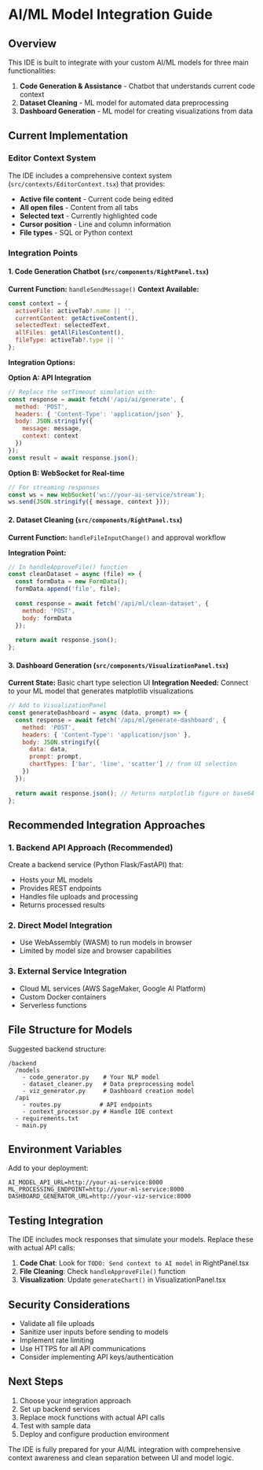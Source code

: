 # AI/ML Model Integration Guide

## Overview
This IDE is built to integrate with your custom AI/ML models for three main functionalities:

1. **Code Generation & Assistance** - Chatbot that understands current code context
2. **Dataset Cleaning** - ML model for automated data preprocessing
3. **Dashboard Generation** - ML model for creating visualizations from data

## Current Implementation

### Editor Context System
The IDE includes a comprehensive context system (`src/contexts/EditorContext.tsx`) that provides:

- **Active file content** - Current code being edited
- **All open files** - Content from all tabs
- **Selected text** - Currently highlighted code
- **Cursor position** - Line and column information
- **File types** - SQL or Python context

### Integration Points

#### 1. Code Generation Chatbot (`src/components/RightPanel.tsx`)

**Current Function:** `handleSendMessage()`
**Context Available:**
```javascript
const context = {
  activeFile: activeTab?.name || '',
  currentContent: getActiveContent(),
  selectedText: selectedText,
  allFiles: getAllFilesContent(),
  fileType: activeTab?.type || ''
};
```

**Integration Options:**

**Option A: API Integration**
```javascript
// Replace the setTimeout simulation with:
const response = await fetch('/api/ai/generate', {
  method: 'POST',
  headers: { 'Content-Type': 'application/json' },
  body: JSON.stringify({
    message: message,
    context: context
  })
});
const result = await response.json();
```

**Option B: WebSocket for Real-time**
```javascript
// For streaming responses
const ws = new WebSocket('ws://your-ai-service/stream');
ws.send(JSON.stringify({ message, context }));
```

#### 2. Dataset Cleaning (`src/components/RightPanel.tsx`)

**Current Function:** `handleFileInputChange()` and approval workflow

**Integration Point:**
```javascript
// In handleApproveFile() function
const cleanDataset = async (file) => {
  const formData = new FormData();
  formData.append('file', file);
  
  const response = await fetch('/api/ml/clean-dataset', {
    method: 'POST',
    body: formData
  });
  
  return await response.json();
};
```

#### 3. Dashboard Generation (`src/components/VisualizationPanel.tsx`)

**Current State:** Basic chart type selection UI
**Integration Needed:** Connect to your ML model that generates matplotlib visualizations

```javascript
// Add to VisualizationPanel
const generateDashboard = async (data, prompt) => {
  const response = await fetch('/api/ml/generate-dashboard', {
    method: 'POST',
    headers: { 'Content-Type': 'application/json' },
    body: JSON.stringify({
      data: data,
      prompt: prompt,
      chartTypes: ['bar', 'line', 'scatter'] // from UI selection
    })
  });
  
  return await response.json(); // Returns matplotlib figure or base64 image
};
```

## Recommended Integration Approaches

### 1. **Backend API Approach (Recommended)**
Create a backend service (Python Flask/FastAPI) that:
- Hosts your ML models
- Provides REST endpoints
- Handles file uploads and processing
- Returns processed results

### 2. **Direct Model Integration**
- Use WebAssembly (WASM) to run models in browser
- Limited by model size and browser capabilities

### 3. **External Service Integration**
- Cloud ML services (AWS SageMaker, Google AI Platform)
- Custom Docker containers
- Serverless functions

## File Structure for Models

Suggested backend structure:
```
/backend
  /models
    - code_generator.py    # Your NLP model
    - dataset_cleaner.py   # Data preprocessing model
    - viz_generator.py     # Dashboard creation model
  /api
    - routes.py           # API endpoints
    - context_processor.py # Handle IDE context
  - requirements.txt
  - main.py
```

## Environment Variables

Add to your deployment:
```env
AI_MODEL_API_URL=http://your-ai-service:8000
ML_PROCESSING_ENDPOINT=http://your-ml-service:8000
DASHBOARD_GENERATOR_URL=http://your-viz-service:8000
```

## Testing Integration

The IDE includes mock responses that simulate your models. Replace these with actual API calls:

1. **Code Chat**: Look for `TODO: Send context to AI model` in RightPanel.tsx
2. **File Cleaning**: Check `handleApproveFile()` function
3. **Visualization**: Update `generateChart()` in VisualizationPanel.tsx

## Security Considerations

- Validate all file uploads
- Sanitize user inputs before sending to models
- Implement rate limiting
- Use HTTPS for all API communications
- Consider implementing API keys/authentication

## Next Steps

1. Choose your integration approach
2. Set up backend services
3. Replace mock functions with actual API calls
4. Test with sample data
5. Deploy and configure production environment

The IDE is fully prepared for your AI/ML integration with comprehensive context awareness and clean separation between UI and model logic.